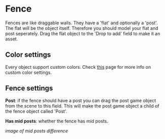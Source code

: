 # Fence

Fences are like draggable walls. They have a 'flat' and optionally a 'post'. The flat will be the object itself. Therefore you should model your flat and post seperately. Drag the flat object to the 'Drop to add' field to make it an asset.

## Color settings

Every object support custom colors. Check [this](Custom-colors) page for more info on custom color settings.

## Fence settings

**Post**: if the fence should have a post you can drag the post game object from the scene to this field. This will make the post game object a child of the fence object called 'Post'.

**Has mid posts**: whether the fence has mid posts.

_image of mid posts difference_